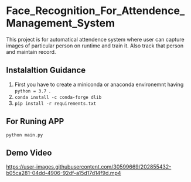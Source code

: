 # Face_Recognition_For_Attendence_Management_System
This project is for automatical attendence system where user can capture images of particular person on runtime and train it. Also track that person and maintain record.

## Instalaltion Guidance

1. First you have to create a miniconda or anaconda environemnt having ```python = 3.7 ```.
2. ```conda install -c conda-forge dlib ``` 
3. ``` pip install -r requirements.txt ```

## For Runing APP

``` python main.py ```

## Demo Video

https://user-images.githubusercontent.com/30599669/202855432-b05ca281-04dd-4906-92df-a15d17d14f9d.mp4

